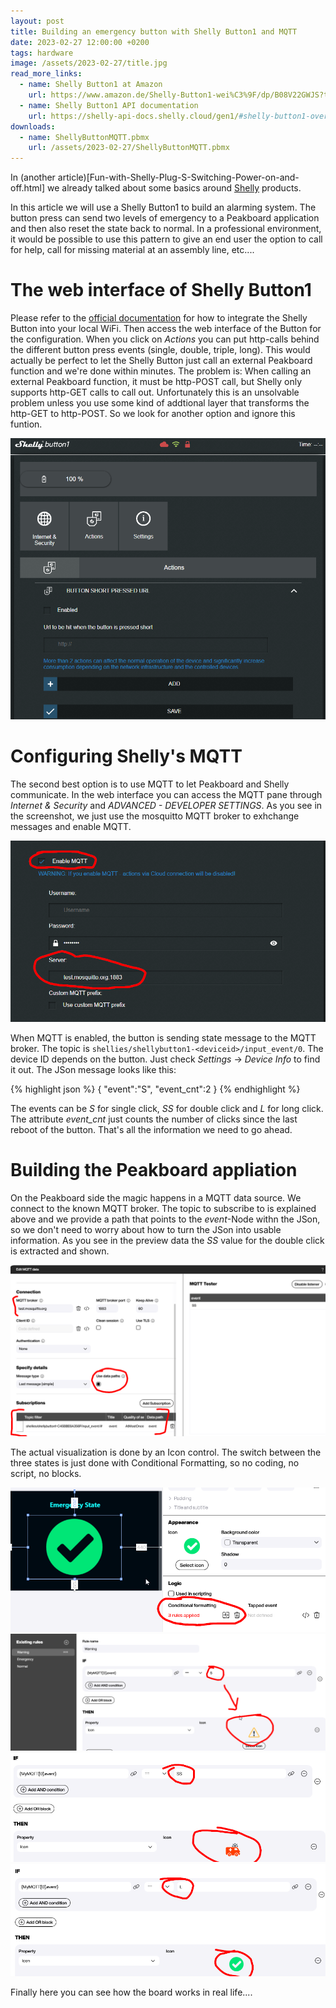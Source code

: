 ```yaml
---
layout: post
title: Building an emergency button with Shelly Button1 and MQTT
date: 2023-02-27 12:00:00 +0200
tags: hardware
image: /assets/2023-02-27/title.jpg
read_more_links:
  - name: Shelly Button1 at Amazon
    url: https://www.amazon.de/Shelly-Button1-wei%C3%9F/dp/B08V22GWJS?th=1
  - name: Shelly Button1 API documentation
    url: https://shelly-api-docs.shelly.cloud/gen1/#shelly-button1-overview
downloads:
  - name: ShellyButtonMQTT.pbmx
    url: /assets/2023-02-27/ShellyButtonMQTT.pbmx
---
```

In (another article)[Fun-with-Shelly-Plug-S-Switching-Power-on-and-off.html] we already talked about some basics around [Shelly](https://www.shelly.cloud/) products.

In this article we will use a Shelly Button1 to build an alarming system. The button press can send two levels of emergency to a Peakboard application and then also reset the state back to normal. In a professional environment, it would be possible to use this pattern to give an end user the option to call for help, call for missing material at an assembly line, etc....

# The web interface of Shelly Button1

Please refer to the [official documentation](https://www.shelly.cloud/documents/user_guide/shelly_button_1.pdf) for how to integrate the Shelly Button into your local WiFi. Then access the web interface of the Button for the configuration. 
When you click on _Actions_ you can put http-calls behind the different button press events (single, double, triple, long). This would actually be perfect to let the Shelly Button just call an external Peakboard function and we're done within minutes. The problem is: When calling an external Peakboard function, it must be http-POST call, but Shelly only supports http-GET calls to call out. Unfortunately this is an unsolvable problem unless you use some kind of addtional layer that transforms the http-GET to http-POST. So we look for another option and ignore this funtion.

![image](/assets/2023-02-27/010.png)

# Configuring Shelly's MQTT

The second best option is to use MQTT to let Peakboard and Shelly communicate. In the web interface you can access the MQTT pane through _Internet & Security_ and _ADVANCED - DEVELOPER SETTINGS_. As you see in the screenshot, we just use the mosquitto MQTT broker to exhchange messages and enable MQTT.

![image](/assets/2023-02-27/020.png)

When MQTT is enabled, the button is sending state message to the MQTT broker. The topic is `shellies/shellybutton1-<deviceid>/input_event/0`. The device ID depends on the button. Just check _Settings_ -> _Device Info_ to find it out. The JSon message looks like this:

{% highlight json %}
{
    "event":"S",
    "event_cnt":2
}
{% endhighlight %}

The events can be _S_ for single click, _SS_ for double click and _L_ for long click. The attribute _event_cnt_ just counts the number of clicks since the last reboot of the button. That's all the information we need to go ahead. 

# Building the Peakboard appliation

On the Peakboard side the magic happens in a MQTT data source. We connect to the known MQTT broker. The topic to subscribe to is explained above and we provide a path that points to the _event_-Node withn the JSon, so we don't need to worry about how to turn the JSon into usable information. As you see in the preview data the _SS_ value for the double click is extracted and shown.

![image](/assets/2023-02-27/030.png)

The actual visualization is done by an Icon control. The switch between the three states is just done with Conditional Formatting, so no coding, no script, no blocks.

![image](/assets/2023-02-27/040.png)
![image](/assets/2023-02-27/050.png)
![image](/assets/2023-02-27/051.png)
![image](/assets/2023-02-27/052.png)

Finally here you can see how the board works in real life....

